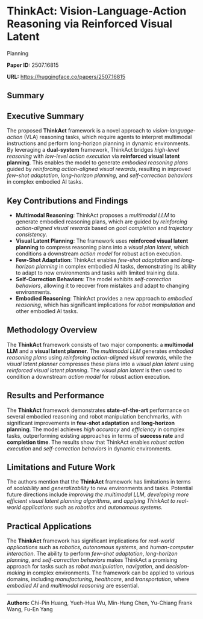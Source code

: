 # ThinkAct: Vision-Language-Action Reasoning via Reinforced Visual Latent
  Planning

**Paper ID:** 2507.16815

**URL:** https://huggingface.co/papers/2507.16815

## Summary

## Executive Summary
The proposed **ThinkAct** framework is a novel approach to *vision-language-action* (VLA) reasoning tasks, which require agents to interpret multimodal instructions and perform long-horizon planning in dynamic environments. By leveraging a **dual-system** framework, ThinkAct bridges *high-level reasoning* with *low-level action execution* via **reinforced visual latent planning**. This enables the model to generate *embodied reasoning plans* guided by *reinforcing action-aligned visual rewards*, resulting in improved *few-shot adaptation*, *long-horizon planning*, and *self-correction behaviors* in complex embodied AI tasks.

## Key Contributions and Findings
* **Multimodal Reasoning**: ThinkAct proposes a *multimodal LLM* to generate embodied reasoning plans, which are guided by *reinforcing action-aligned visual rewards* based on *goal completion* and *trajectory consistency*.
* **Visual Latent Planning**: The framework uses **reinforced visual latent planning** to compress reasoning plans into a *visual plan latent*, which conditions a downstream *action model* for robust action execution.
* **Few-Shot Adaptation**: ThinkAct enables *few-shot adaptation* and *long-horizon planning* in complex embodied AI tasks, demonstrating its ability to adapt to new environments and tasks with limited training data.
* **Self-Correction Behaviors**: The model exhibits *self-correction behaviors*, allowing it to recover from mistakes and adapt to changing environments.
* **Embodied Reasoning**: ThinkAct provides a new approach to *embodied reasoning*, which has significant implications for *robot manipulation* and other embodied AI tasks.

## Methodology Overview
The **ThinkAct** framework consists of two major components: a **multimodal LLM** and a **visual latent planner**. The *multimodal LLM* generates *embodied reasoning plans* using *reinforcing action-aligned visual rewards*, while the *visual latent planner* compresses these plans into a *visual plan latent* using *reinforced visual latent planning*. The *visual plan latent* is then used to condition a downstream *action model* for robust action execution.

## Results and Performance
The **ThinkAct** framework demonstrates **state-of-the-art** performance on several embodied reasoning and robot manipulation benchmarks, with significant improvements in **few-shot adaptation** and **long-horizon planning**. The model achieves *high accuracy* and *efficiency* in complex tasks, outperforming existing approaches in terms of **success rate** and **completion time**. The results show that ThinkAct enables *robust action execution* and *self-correction behaviors* in dynamic environments.

## Limitations and Future Work
The authors mention that the **ThinkAct** framework has limitations in terms of *scalability* and *generalizability* to new environments and tasks. Potential future directions include *improving the multimodal LLM*, *developing more efficient visual latent planning algorithms*, and *applying ThinkAct to real-world applications* such as *robotics* and *autonomous systems*.

## Practical Applications
The **ThinkAct** framework has significant implications for *real-world applications* such as *robotics*, *autonomous systems*, and *human-computer interaction*. The ability to perform *few-shot adaptation*, *long-horizon planning*, and *self-correction behaviors* makes ThinkAct a promising approach for tasks such as *robot manipulation*, *navigation*, and *decision-making* in complex environments. The framework can be applied to various domains, including *manufacturing*, *healthcare*, and *transportation*, where *embodied AI* and *multimodal reasoning* are essential.

---

**Authors:** Chi-Pin Huang, Yueh-Hua Wu, Min-Hung Chen, Yu-Chiang Frank Wang, Fu-En Yang
